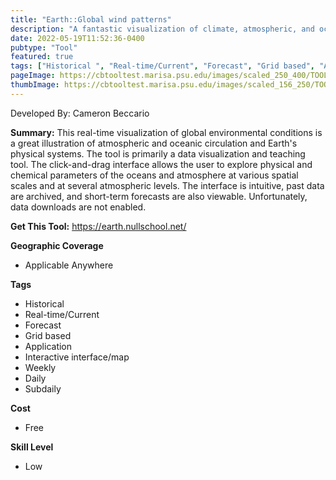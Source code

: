 ```yaml
---
title: "Earth::Global wind patterns"
description: "A fantastic visualization of climate, atmospheric, and oceanic data for educational purposes."
date: 2022-05-19T11:52:36-0400
pubtype: "Tool"
featured: true
tags: ["Historical ", "Real-time/Current", "Forecast", "Grid based", "Application", "Interactive interface/map", "Weekly", "Daily", "Subdaily"]
pageImage: https://cbtooltest.marisa.psu.edu/images/scaled_250_400/TOOLID_76.0_ScreenCapture-1.png
thumbImage: https://cbtooltest.marisa.psu.edu/images/scaled_156_250/TOOLID_76.0_ScreenCapture-1.png
---
```

Developed By: Cameron Beccario

**Summary:** This real-time visualization of global environmental conditions is a great illustration of atmospheric and oceanic circulation and Earth's physical systems. The tool is primarily a data visualization and teaching tool. The click-and-drag interface allows the user to explore physical and chemical parameters of the oceans and atmosphere at various spatial scales and at several atmospheric levels. The interface is intuitive, past data are archived, and short-term forecasts are also viewable. Unfortunately, data downloads are not enabled.



__**Get This Tool:**__ https://earth.nullschool.net/

__**Geographic Coverage**__
- Applicable Anywhere

__**Tags**__
-  Historical 
-  Real-time/Current
-  Forecast
-  Grid based
-  Application
-  Interactive interface/map
-  Weekly
-  Daily
-  Subdaily

__**Cost**__
- Free

__**Skill Level**__
- Low
